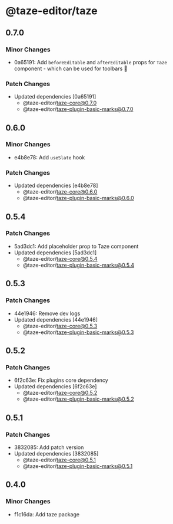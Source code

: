 # @taze-editor/taze

## 0.7.0

### Minor Changes

- 0a65191: Add `beforeEditable` and `afterEditable` props for `Taze` component - which can be used for toolbars 🧰

### Patch Changes

- Updated dependencies [0a65191]
  - @taze-editor/taze-core@0.7.0
  - @taze-editor/taze-plugin-basic-marks@0.7.0

## 0.6.0

### Minor Changes

- e4b8e78: Add `useSlate` hook

### Patch Changes

- Updated dependencies [e4b8e78]
  - @taze-editor/taze-core@0.6.0
  - @taze-editor/taze-plugin-basic-marks@0.6.0

## 0.5.4

### Patch Changes

- 5ad3dc1: Add placeholder prop to Taze component
- Updated dependencies [5ad3dc1]
  - @taze-editor/taze-core@0.5.4
  - @taze-editor/taze-plugin-basic-marks@0.5.4

## 0.5.3

### Patch Changes

- 44e1946: Remove dev logs
- Updated dependencies [44e1946]
  - @taze-editor/taze-core@0.5.3
  - @taze-editor/taze-plugin-basic-marks@0.5.3

## 0.5.2

### Patch Changes

- 6f2c63e: Fix plugins core dependency
- Updated dependencies [6f2c63e]
  - @taze-editor/taze-core@0.5.2
  - @taze-editor/taze-plugin-basic-marks@0.5.2

## 0.5.1

### Patch Changes

- 3832085: Add patch version
- Updated dependencies [3832085]
  - @taze-editor/taze-core@0.5.1
  - @taze-editor/taze-plugin-basic-marks@0.5.1

## 0.4.0

### Minor Changes

- f1c16da: Add taze package
